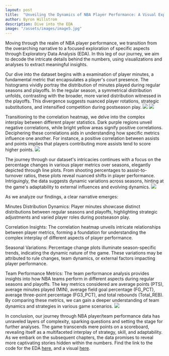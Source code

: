 ```yaml
---
layout: post
title:  "Unveiling the Dynamics of NBA Player Performance: A Visual Exploration"
author: Byron Hillstrom
description: Dive into the EDA   
image: "/assets/images/image5.jpg"
---
```



Moving through the realm of NBA player performance, we transition from the overarching narrative to a focused exploration of specific aspects through Exploratory Data Analysis (EDA). In this leg of our journey, we aim to decode the intricate details behind the numbers, using visualizations and analyses to extract meaningful insights.

Our dive into the dataset begins with a examination of player minutes, a fundamental metric that encapsulates a player's court presence. The histograms vividly portray the distribution of minutes played during regular seasons and playoffs. In the regular season, a symmetrical distribution unfolds, contrasting with the broader, more varied distribution witnessed in the playoffs. This divergence suggests nuanced player rotations, strategic substitutions, and intensified competition during postseason play.
<img src="{{https://byronhillstrom.github.io}}/assets/images/minplayoff.png"/>
<img src="{{https://byronhillstrom.github.io}}/assets/images/minregular.png"/>

Transitioning to the correlation heatmap, we delve into the complex interplay between different player statistics. Dark purple regions unveil negative correlations, while bright yellow areas signify positive correlations. Deciphering these correlations aids in understanding how specific metrics influence one another. For instance, a positive correlation between assists and points implies that players contributing more assists tend to score higher points.
<img src="{{https://byronhillstrom.github.io}}/assets/images/heat.png"/>

The journey through our dataset's intricacies continues with a focus on the percentage changes in various player metrics over seasons, elegantly depicted through line plots. From shooting percentages to assist-to-turnover ratios, these plots reveal nuanced shifts in player performance. Intriguingly, the data suggests dynamic variations across seasons, hinting at the game's adaptability to external influences and evolving dynamics.
<img src="{{https://byronhillstrom.github.io}}/assets/images/line.png"/>

As we analyze our findings, a clear narrative emerges:

Minutes Distribution Dynamics:
Player minutes showcase distinct distributions between regular seasons and playoffs, highlighting strategic adjustments and varied player roles during postseason play.

Correlation Insights:
The correlation heatmap unveils intricate relationships between player metrics, forming a foundation for understanding the complex interplay of different aspects of player performance.

Seasonal Variations:
Percentage change plots illuminate season-specific trends, indicating the dynamic nature of the game. These variations may be attributed to rule changes, team dynamics, or external factors impacting player performance.

Team Performance Metrics:
The team performance analysis provides insights into how NBA teams perform in different aspects during regular seasons and playoffs. The key metrics considered are average points (PTS), average minutes played (MIN), average field goal percentage (FG_PCT), average three-point percentage (FG3_PCT), and total rebounds (Total_REB). By comparing these metrics, we can gain a deeper understanding of team dynamics and strategies in various game scenarios.
<img src="{{https://byronhillstrom.github.io}}/assets/images/avg_points.png"/>

In conclusion, our journey through NBA player/team performance data has unraveled layers of complexity, sparking questions and setting the stage for further analyses. The game transcends mere points on a scoreboard, revealing itself as a multifaceted interplay of strategy, skill, and adaptability. As we embark on the subsequent chapters, the data promises to reveal more captivating stories hidden within the numbers. Find the link to the code for the EDA [here](https://github.com/byronhillstrom/semester_project/blob/main/main.ipynb), and a visual [here](https://semesterproject-386.streamlit.app/).
